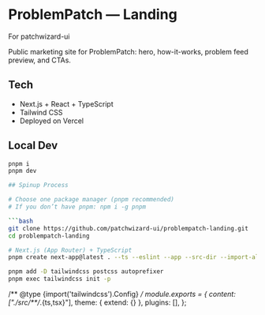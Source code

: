 # ProblemPatch — Landing

For patchwizard-ui

Public marketing site for ProblemPatch: hero, how-it-works, problem feed preview, and CTAs.

## Tech
- Next.js + React + TypeScript
- Tailwind CSS
- Deployed on Vercel

## Local Dev
```bash
pnpm i
pnpm dev

## Spinup Process

# Choose one package manager (pnpm recommended)
# If you don’t have pnpm: npm i -g pnpm

```bash
git clone https://github.com/patchwizard-ui/problempatch-landing.git
cd problempatch-landing

# Next.js (App Router) + TypeScript
pnpm create next-app@latest . --ts --eslint --app --src-dir --import-alias "@/*" --use-pnpm
```

```bash
pnpm add -D tailwindcss postcss autoprefixer
pnpm exec tailwindcss init -p
```

/** @type {import('tailwindcss').Config} */
module.exports = {
  content: ["./src/**/*.{ts,tsx}"],
  theme: { extend: {} },
  plugins: [],
};

